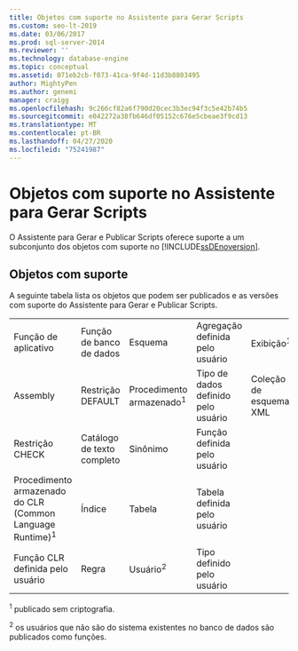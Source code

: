 ```yaml
---
title: Objetos com suporte no Assistente para Gerar Scripts
ms.custom: seo-lt-2019
ms.date: 03/06/2017
ms.prod: sql-server-2014
ms.reviewer: ''
ms.technology: database-engine
ms.topic: conceptual
ms.assetid: 071eb2cb-f073-41ca-9f4d-11d3b8803495
author: MightyPen
ms.author: genemi
manager: craigg
ms.openlocfilehash: 9c266cf82a6f790d20cec3b3ec94f3c5e42b74b5
ms.sourcegitcommit: e042272a38fb646df05152c676e5cbeae3f9cd13
ms.translationtype: MT
ms.contentlocale: pt-BR
ms.lasthandoff: 04/27/2020
ms.locfileid: "75241987"
---
```

# <a name="objects-supported-by-the-generate-scripts-wizard"></a>Objetos com suporte no Assistente para Gerar Scripts
  O Assistente para Gerar e Publicar Scripts oferece suporte a um subconjunto dos objetos com suporte no [!INCLUDE[ssDEnoversion](../../includes/ssdenoversion-md.md)].  
  
## <a name="supported-objects"></a>Objetos com suporte  
 A seguinte tabela lista os objetos que podem ser publicados e as versões com suporte do Assistente para Gerar e Publicar Scripts.  
  
||||||  
|-|-|-|-|-|  
|Função de aplicativo|Função de banco de dados|Esquema|Agregação definida pelo usuário|Exibição<sup>1</sup>|  
|Assembly|Restrição DEFAULT|Procedimento armazenado<sup>1</sup>|Tipo de dados definido pelo usuário|Coleção de esquemas XML|  
|Restrição CHECK|Catálogo de texto completo|Sinônimo|Função definida pelo usuário||  
|Procedimento armazenado do CLR (Common Language Runtime)<sup>1</sup>|Índice|Tabela|Tabela definida pelo usuário||  
|Função CLR definida pelo usuário|Regra|Usuário<sup>2</sup>|Tipo definido pelo usuário||  
  
 <sup>1</sup> publicado sem criptografia.  
  
 <sup>2</sup> os usuários que não são do sistema existentes no banco de dados são publicados como funções.  
  
  
